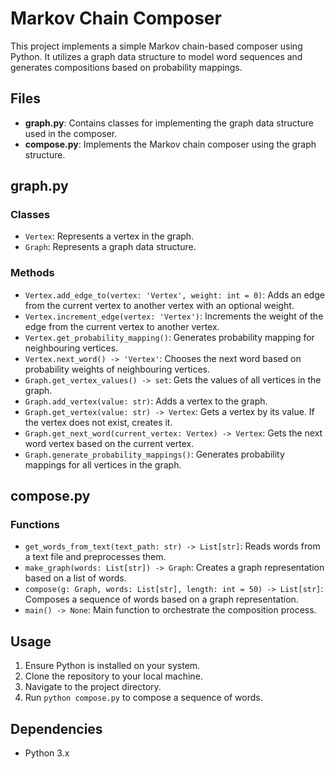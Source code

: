 # Markov Chain Composer

This project implements a simple Markov chain-based composer using Python. It utilizes a graph data structure to model word sequences and generates compositions based on probability mappings.

## Files

- **graph.py**: Contains classes for implementing the graph data structure used in the composer.
- **compose.py**: Implements the Markov chain composer using the graph structure.

## graph.py

### Classes
- `Vertex`: Represents a vertex in the graph.
- `Graph`: Represents a graph data structure.

### Methods
- `Vertex.add_edge_to(vertex: 'Vertex', weight: int = 0)`: Adds an edge from the current vertex to another vertex with an optional weight.
- `Vertex.increment_edge(vertex: 'Vertex')`: Increments the weight of the edge from the current vertex to another vertex.
- `Vertex.get_probability_mapping()`: Generates probability mapping for neighbouring vertices.
- `Vertex.next_word() -> 'Vertex'`: Chooses the next word based on probability weights of neighbouring vertices.
- `Graph.get_vertex_values() -> set`: Gets the values of all vertices in the graph.
- `Graph.add_vertex(value: str)`: Adds a vertex to the graph.
- `Graph.get_vertex(value: str) -> Vertex`: Gets a vertex by its value. If the vertex does not exist, creates it.
- `Graph.get_next_word(current_vertex: Vertex) -> Vertex`: Gets the next word vertex based on the current vertex.
- `Graph.generate_probability_mappings()`: Generates probability mappings for all vertices in the graph.

## compose.py

### Functions
- `get_words_from_text(text_path: str) -> List[str]`: Reads words from a text file and preprocesses them.
- `make_graph(words: List[str]) -> Graph`: Creates a graph representation based on a list of words.
- `compose(g: Graph, words: List[str], length: int = 50) -> List[str]`: Composes a sequence of words based on a graph representation.
- `main() -> None`: Main function to orchestrate the composition process.

## Usage
1. Ensure Python is installed on your system.
2. Clone the repository to your local machine.
3. Navigate to the project directory.
4. Run `python compose.py` to compose a sequence of words.

## Dependencies
- Python 3.x
